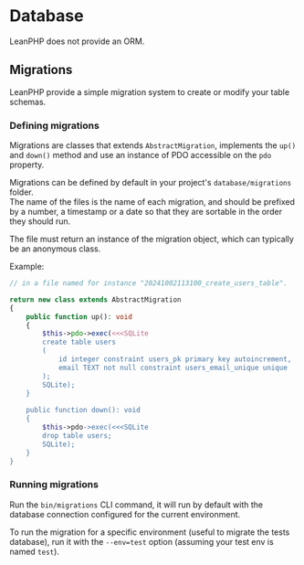 # Database

LeanPHP does not provide an ORM.

## Migrations

LeanPHP provide a simple migration system to create or modify your table schemas.

### Defining migrations

Migrations are classes that extends `AbstractMigration`, implements the `up()` and `down()` method and use an instance of PDO accessible on the `pdo` property.

Migrations can be defined by default in your project's `database/migrations` folder.  
The name of the files is the name of each migration, and should be prefixed by a number, a timestamp or a date so that they are sortable in the order they should run.

The file must return an instance of the migration object, which can typically be an anonymous class.

Example: 
```php
// in a file named for instance "20241002113100_create_users_table".

return new class extends AbstractMigration
{
    public function up(): void
    {
        $this->pdo->exec(<<<SQLite
        create table users
        (
            id integer constraint users_pk primary key autoincrement,
            email TEXT not null constraint users_email_unique unique
        );
        SQLite);    
    }
    
    public function down(): void
    {
        $this->pdo->exec(<<<SQLite
        drop table users;
        SQLite);    
    }
}
```

### Running migrations

Run the `bin/migrations` CLI command, it will run by default with the database connection configured for the current environment.

To run the migration for a specific environment (useful to migrate the tests database), run it with the `--env=test` option (assuming your test env is named `test`).
